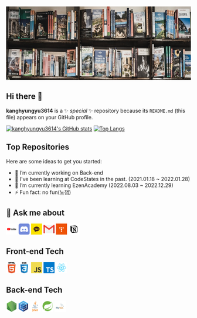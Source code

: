 <code><img src="https://github.com/kanghyungyu3614/kanghyungyu3614/blob/main/img%ED%8F%B4%EB%8D%94/%EC%B1%85%EC%9E%A52.png" width="100%" height="200px"></code>

## Hi there  👋 
**kanghyungyu3614** is a ✨ _special_ ✨ repository because its `README.md` (this file) appears on your GitHub profile.


[![kanghyungyu3614's GitHub stats](https://github-readme-stats.vercel.app/api?username=kanghyungyu3614&card_width=400px&count_private=true&show_icons=true&theme=radical)](https://github.com/kanghyungyu3614) 
[![Top Langs](https://github-readme-stats.vercel.app/api/top-langs/?username=kanghyungyu3614&layout=compact)](https://github.com/kanghyungyu3614)

## Top Repositories

Here are some ideas to get you started:

- 🔭 I’m currently working on Back-end
- 🌱 I've been learning at CodeStates in the past. (2021.01.18 ~ 2022.01.28)
- 🌱 I’m currently learning EzenAcademy (2022.08.03 ~ 2022.12.29)
- ⚡ Fun fact: no fun(노잼)
## 💬 Ask me about 
<a href="https://www.youtube.com/watch?v=L4d08nVX2Vs"><img src="https://github.com/kanghyungyu3614/kanghyungyu3614/blob/main/img%ED%8F%B4%EB%8D%94/youtube.png" width="30px" height="30px"></a>
<a href="https://discord.gg/47cdDTqs"><img src="https://github.com/kanghyungyu3614/kanghyungyu3614/blob/main/img%ED%8F%B4%EB%8D%94/discord.png" width="30px" height="30px"></a>
<a href="https://open.kakao.com/o/sSrokERe"><img src="https://github.com/kanghyungyu3614/kanghyungyu3614/blob/main/img%ED%8F%B4%EB%8D%94/kakao.png" width="30px" height="30px"></a> 
<a href="https://mail.google.com/mail/u/0/?ogbl#inbox?compose=GTvVlcSMVxZPFbxknSCXvjhDcvPwTzfgsvKXCspPNRxJJpMfMLvSMQJSkSNgqkqlvwKGmtsplbWJF"><img src="https://github.com/kanghyungyu3614/kanghyungyu3614/blob/main/img%ED%8F%B4%EB%8D%94/gmail.png" width="30px" height="30px"></a> 
<a href="https://kanghyungu.tistory.com/"><img src="https://github.com/kanghyungyu3614/kanghyungyu3614/blob/main/img%ED%8F%B4%EB%8D%94/tistory.png" width="30px" height="30px"></a> 
<a href="https://www.notion.so/f4582f7db1bf4b26a3b0aced4c30005d"><img src="https://github.com/kanghyungyu3614/kanghyungyu3614/blob/main/img%ED%8F%B4%EB%8D%94/notion.png" width="30px" height="30px"></a> 


## Front-end Tech
<code><img height="30" alt="HTML" src="https://raw.githubusercontent.com/github/explore/5c058a388828bb5fde0bcafd4bc867b5bb3f26f3/topics/html/html.png"></code>
<code><img height="30" alt="CSS" src="https://raw.githubusercontent.com/github/explore/80688e429a7d4ef2fca1e82350fe8e3517d3494d/topics/css/css.png"></code>
<code><img height="30" alt="javascript" src="https://raw.githubusercontent.com/github/explore/80688e429a7d4ef2fca1e82350fe8e3517d3494d/topics/javascript/javascript.png"></code>
<code><img height="30" alt="typescript" src="https://raw.githubusercontent.com/github/explore/80688e429a7d4ef2fca1e82350fe8e3517d3494d/topics/typescript/typescript.png"></code>
<code><img height="30" alt="react" src="https://raw.githubusercontent.com/github/explore/80688e429a7d4ef2fca1e82350fe8e3517d3494d/topics/react/react.png"></code>


## Back-end Tech
<code><img height="30" alt="nodejs" src="https://raw.githubusercontent.com/github/explore/80688e429a7d4ef2fca1e82350fe8e3517d3494d/topics/nodejs/nodejs.png"></code>
<code><img height="30" alt="sequelize" src="https://github.com/sequelize/sequelize/blob/main/logo.svg"></code>
<code><img height="30" alt="java" src="https://raw.githubusercontent.com/github/explore/80688e429a7d4ef2fca1e82350fe8e3517d3494d/topics/java/java.png"></code>
<code><img height="30" alt="spring" src="https://raw.githubusercontent.com/github/explore/8ab0be27a8c97992e4930e630e2d68ba8d819183/topics/spring/spring.png"></code>
<code><img height="30" alt="Mysql" src="https://raw.githubusercontent.com/github/explore/80688e429a7d4ef2fca1e82350fe8e3517d3494d/topics/mysql/mysql.png"></code>
